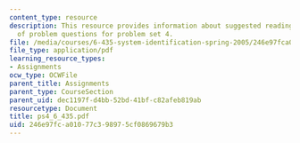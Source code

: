 ```yaml
---
content_type: resource
description: This resource provides information about suggested reading and consist
  of problem questions for problem set 4.
file: /media/courses/6-435-system-identification-spring-2005/246e97fca01077c398975cf0869679b3_ps4_6_435.pdf
file_type: application/pdf
learning_resource_types:
- Assignments
ocw_type: OCWFile
parent_title: Assignments
parent_type: CourseSection
parent_uid: dec1197f-d4bb-52bd-41bf-c82afeb819ab
resourcetype: Document
title: ps4_6_435.pdf
uid: 246e97fc-a010-77c3-9897-5cf0869679b3
---
```

